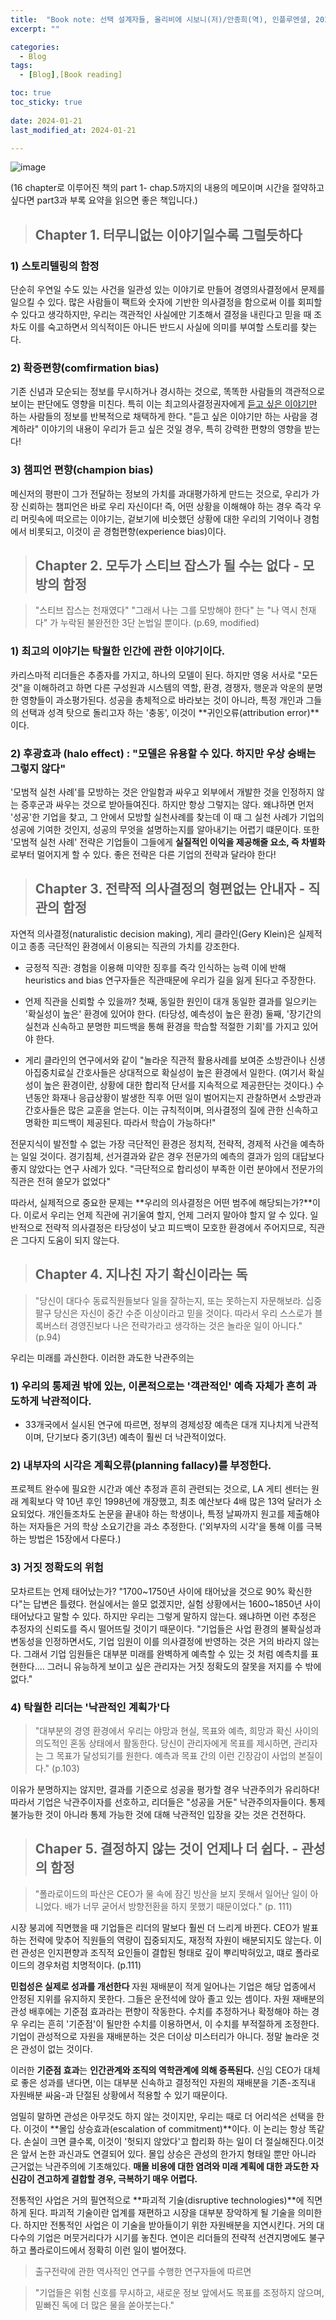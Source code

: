 ```yaml
---
title:  "Book note: 선택 설계자들, 올리비에 시보니(저)/안종희(역), 인플루엔셜, 2021" 
excerpt: ""

categories:
  - Blog
tags:
  - [Blog],[Book reading]

toc: true
toc_sticky: true
 
date: 2024-01-21
last_modified_at: 2024-01-21

---
```



![image](https://github.com/HyoJungKim/HyoJungKim.github.io/assets/25048006/a78390ab-8d21-4c4b-b563-cbeea97383c3)

(16 chapter로 이루어진 책의 part 1- chap.5까지의 내용의 메모이며 
시간을 절약하고 싶다면 part3과 부록 요약을 읽으면 좋은 책입니다.)

> ## Chapter 1. 터무니없는 이야기일수록 그럴듯하다

### 1) 스토리텔링의 함정
단순히 우연일 수도 있는 사건을 일관성 있는 이야기로 만들어 경영의사결정에서 문제를 일으킬 수 있다.
많은 사람들이 팩트와 숫자에 기반한 의사결정을 함으로써 이를 회피할 수 있다고 생각하지만, 우리는 객관적인 사실에만 기초해서 결정을 내린다고 믿을 때 조차도 이를 숙고하면서 의식적이든 아니든 반드시 사실에 의미를 부여할 스토리를 찾는다.

### 2) 확증편향(comfirmation bias)
기존 신념과 모순되는 정보를 무시하거나 경시하는 것으로, 똑똑한 사람들의 객관적으로 보이는 판단에도 영향을 미친다.
특히 이는 최고의사결정권자에게 <u>듣고 싶은 이야기만</u> 하는 사람들의 정보를 반복적으로 채택하게 한다. "듣고 싶은 이야기만 하는 사람을 경계하라" 이야기의 내용이 우리가 듣고 싶은 것일 경우, 특히 강력한 편향의 영향을 받는다!

### 3) 챔피언 편향(champion bias)
메신저의 평판이 그가 전달하는 정보의 가치를 과대평가하게 만드는 것으로, 우리가 가장 신뢰하는 챔피언은 바로 우리 자신이다! 
즉, 어떤 상황을 이해해야 하는 경우 즉각 우리 머릿속에 떠오르는 이야기는, 겉보기에 비슷했던 상황에 대한 우리의 기억이나 경험에서 비롯되고, 이것이 곧 경험편향(experience bias)이다.

> ## Chapter 2. 모두가 스티브 잡스가 될 수는 없다 - 모방의 함정

> "스티브 잡스는 천재였다" 
> "그래서 나는 그를 모방해야 한다"
> 는 "나 역시 천재다" 가 누락된 불완전한 3단 논법일 뿐이다. (p.69, modified)

### 1) 최고의 이야기는 탁월한 인간에 관한 이야기이다. 
카리스마적 리더들은 추종자를 가지고, 하나의 모델이 된다. 하지만 영웅 서사로 "모든 것"을 이해하려고 하면 다른 구성원과 시스템의 역할, 환경, 경쟁자, 행운과 악운의 분명한 영향들이 과소평가된다. 성공을 총체적으로 바라보는 것이 아니라, 특정 개인과 그들의 선택과 성격 탓으로 돌리고자 하는 '충동', 이것이 **귀인오류(attribution error)**이다.

### 2) 후광효과 (halo effect) : "모델은 유용할 수 있다. 하지만 우상 숭배는 그렇지 않다"
'모범적 실천 사례'를 모방하는 것은 안일함과 싸우고 외부에서 개발한 것을 인정하지 않는 증후군과 싸우는 것으로 받아들여진다. 하지만 항상 그렇지는 않다. 왜냐하면 먼저 '성공'한 기업을 찾고, 그 안에서 모방할 실천사례를 찾는데 이 때 그 실천 사례가 기업의 성공에 기여한 것인지, 성공의 무엇을 설명하는지를 알아내기는 어렵기 떄문이다. 
또한 '모범적 실천 사례' 전략은 기업들이 그들에게 **실질적인 이익을 제공해줄 요소, 즉 차별화**로부터 멀어지게 할 수 있다. 좋은 전략은 다른 기업의 전략과 달라야 한다! 

> ## Chapter 3. 전략적 의사결정의 형편없는 안내자 - 직관의 함정

자연적 의사결정(naturalistic decision making), 게리 클라인(Gery Klein)은 실제적이고 종종 극단적인 환경에서 이용되는 직관의 가치를 강조한다. 
- 긍정적 직관: 경험을 이용해 미약한 징후를 즉각 인식하는 능력
이에 반해 heuristics and bias 연구자들은 직관때문에 우리가 길을 잃게 된다고 주장한다.

- 언제 직관을 신뢰할 수 있을까?
 첫째, 동일한 원인이 대개 동일한 결과를 일으키는 '확실성이 높은' 환경에 있어야 한다. (타당성, 예측성이 높은 환경)
 둘째, '장기간의 실천과 신속하고 분명한 피드백을 통해 환경을 학습할 적절한 기회'를 가지고 있어야 한다.
- 게리 클라인의 연구에서와 같이 "놀라운 직관적 활용사례를 보여준 소방관이나 신생아집중치료실 간호사들은 상대적으로 확실성이 높은 환경에서 일한다. (여기서 확실성이 높은 환경이란, 상황에 대한 합리적 단서를 지속적으로 제공한단는 것이다.) 수년동안 화재나 응급상황이 발생한 직후 어떤 일이 벌어지는지 관찰하면서 소방관과 간호사들은 많은 교훈을 얻는다. 이는 규칙적이며, 의사결정의 질에 관한 신속하고 명확한 피드백이 제공된다. 따라서 학습이 가능하다!"

전문지식이 발전할 수 없는 가장 극단적인 환경은 정치적, 전략적, 경제적 사건을 예측하는 일일 것이다.
경기침체, 선거결과와 같은 경우 전문가의 예측의 결과가 임의 대답보다 좋지 않았다는 연구 사례가 있다. "극단적으로 합리성이 부족한 이런 분야에서 전문가의 직관은 전혀 쓸모가 없었다"

따라서, 실제적으로 중요한 문제는 
**우리의 의사결정은 어떤 범주에 해당되는가?**이다.
이로서 우리는 언제 직관에 귀기울여 할지, 언제 그러지 말아야 할지 알 수 있다.
일반적으로 전략적 의사결정은 타당성이 낮고 피드백이 모호한 환경에서 주어지므로, 직관은 그다지 도움이 되지 않는다.

> ## Chapter 4. 지나친 자기 확신이라는 독

> "당신이 대다수 동료직원들보다 일을 잘하는지, 또는 못하는지 자문해보라.
> 십중팔구 당신은 자신이 중간 수준 이상이라고 믿을 것이다.
> 따라서 우리 스스로가 블록버스터 경영진보다 나은 전략가라고 생각하는 것은 놀라운 일이 아니다." (p.94)

우리는 미래를 과신한다. 이러한 과도한 낙관주의는
### 1) 우리의 통제권 밖에 있는, 이론적으로는 '객관적인' 예측 자체가 흔히 과도하게 낙관적이다.
- 33개국에서 실시된 연구에 따르면, 정부의 경제성장 예측은 대개 지나치게 낙관적이며, 단기보다 중기(3년) 예측이 훨씬 더 낙관적이었다.

### 2) 내부자의 시각은 계획오류(planning fallacy)를 부정한다.
프로젝트 완수에 필요한 시간과 예산 추정과 흔히 관련되는 것으로, LA 게티 센터는 원래 계획보다 약 10년 후인 1998년에 개장했고, 최초 예산보다 4배 많은 13억 달러가 소요되었다. 개인들조차도 논문을 끝내야 하는 학생이나, 특정 날짜까지 원고를 제출해야 하는 저자들은 거의 학상 소요기간을 과소 추정한다. ('외부자의 시각'을 통해 이를 극복하는 방법은 15장에서 다룬다.)

### 3) 거짓 정확도의 위험
모차르트는 언제 태어났는가? "1700~1750년 사이에 태어났을 것으로 90% 확신한다"는 답변은 틀렸다. 현실에서는 쓸모 없겠지만, 실험 상황에서는 1600~1850년 사이 태어났다고 말할 수 있다. 하지만 우리는 그렇게 말하지 않는다. 왜냐하면 이런 추정은 추정자의 신뢰도를 즉시 떨어뜨릴 것이기 때문이다. "기업들은 사업 환경의 불확실성과 변동성을 인정하면서도, 기업 임원이 이를 의사결정에 반영하는 것은 거의 바라지 않는다. 그래서 기업 임원들은 대부분 미래를 완벽하게 예측할 수 있는 것 처럼 예측치를 표현한다.... 그러니 유능하게 보이고 싶은 관리자는 거짓 정확도의 잘못을 저지를 수 밖에 없다."

### 4) **탁월한 리더는 '낙관적인 계획가'다**

> "대부분의 경영 환경에서 우리는 야망과 현실, 목표와 예측, 희망과 확신 사이의 의도적인 혼동 상태에서 활동한다.
> 당신이 관리자에게 목표를 제시하면, 관리자는 그 목표가 달성되기를 원한다.
> 예측과 목표 간의 이런 긴장감이 사업의 본질이다." (p.103)

이유가 분명하지는 않지만, 결과를 기준으로 성공을 평가할 경우 낙관주의가 유리하다! 따라서 기업은 낙관주이자를 선호하고, 리더들은 "성공을 거둔" 낙관주의자들이다. 통제 불가능한 것이 아니라 통제 가능한 것에 대해 낙관적인 입장을 갖는 것은 건전하다.

> ## Chaper 5. 결정하지 않는 것이 언제나 더 쉽다. - 관성의 함정

> "폴라로이드의 파산은 CEO가 물 속에 잠긴 빙산을 보지 못해서 일어난 일이 아니었다. 
> 배가 너무 굳어서 방향전환을 하지 못했기 때문이었다." (p. 111)

시장 붕괴에 직면했을 때 기업들은 리더의 말보다 훨씬 더 느리게 바뀐다. CEO가 발표하는 전략에 맞추어 직원들의 역량이 집중되지도, 재정적 자원이 배분되지도 않는다. 이런 관성은 인지편향과 조직적 요인들이 결합된 형태로 깊이 뿌리박혀있고, 떄로 폴라로이드의 경우처럼 치명적이다. (p.111)

**민첩성은 실제로 성과를 개선한다** 자원 재배분이 적게 일어나는 기업은 해당 업종에서 안정된 지위를 유지하지 못한다. 그들은 운전석에 앉아 졸고 있는 셈이다. 자원 재배분의 관성 배후에는 기준점 효과라는 편향이 작동한다. 수치를 추정하거나 확정해야 하는 경우 우리는 흔히 '기준점'이 될만한 수치를 이용하면서, 이 수치를 부적절하게 조정한다. 기업이 관성적으로 자원을 재배분하는 것은 더이상 미스터리가 아니다. 정말 놀라운 것은 관성이 없는 것이다.

이러한 **기준점 효과**는 **인간관계와 조직의 역학관계에 의해 증폭된다.** 신임 CEO가 대체로 좋은 성과를 낸다면, 이는 대부분 신속하고 결정적인 자원의 재배분을 기존-조직내 자원배분 싸움-과 단절된 상황에서 적용할 수 있기 때문이다. 

엄밀히 말하면 관성은 아무것도 하지 않는 것이지만, 우리는 때로 더 어리석은 선택을 한다. 이것이 **몰입 상승효과(escalation of commitment)**이다. 이 논리는 항상 똑같다. 손실이 크면 클수록, 이것이 '헛되지 않았다'고 합리화 하는 일이 더 절실해진다.이것은 앞서 논한 과신과도 연결되어 있다. 몰입 상승은 관성의 한가지 형태일 뿐만 아니라 근거없는 낙관주의에 기초해있다. **매몰 비용에 대한 염려와 미래 계획에 대한 과도한 자신감이 견고하게 결합할 경우, 극복하기 매우 어렵다.**

전통적인 사업은 거의 필연적으로 **파괴적 기술(disruptive technologies)**에 직면하게 된다. 파괴적 기술이란 업계를 재편하고 시장을 대부분 장악하게 될 기술을 의미한다. 하지만 전통적인 사업은 이 기술을 받아들이기 위한 자원배분을 지연시킨다. 거의 대다수의 기업은 머뭇거리다가 시기를 놓친다. 연이은 리더들의 전략적 선견지명에도 불구하고 폴라로이드에서 정확히 이런 일이 벌어졌다. 

> 출구전략에 관한 역사적인 연구를 수행한 연구자들에 따르면

> "기업들은 위험 신호를 무시하고, 새로운 정보 앞에서도 목표를 조정하지 않으며, 밑빠진 독에 더 많은 물을 쏟아붓는다."
